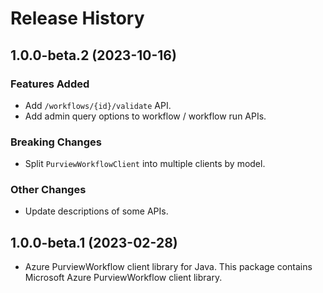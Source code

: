 # Release History

## 1.0.0-beta.2 (2023-10-16)

### Features Added

- Add `/workflows/{id}/validate` API.
- Add admin query options to workflow / workflow run APIs.

### Breaking Changes

- Split `PurviewWorkflowClient` into multiple clients by model.

### Other Changes

- Update descriptions of some APIs.

## 1.0.0-beta.1 (2023-02-28)

- Azure PurviewWorkflow client library for Java. This package contains Microsoft Azure PurviewWorkflow client library.
